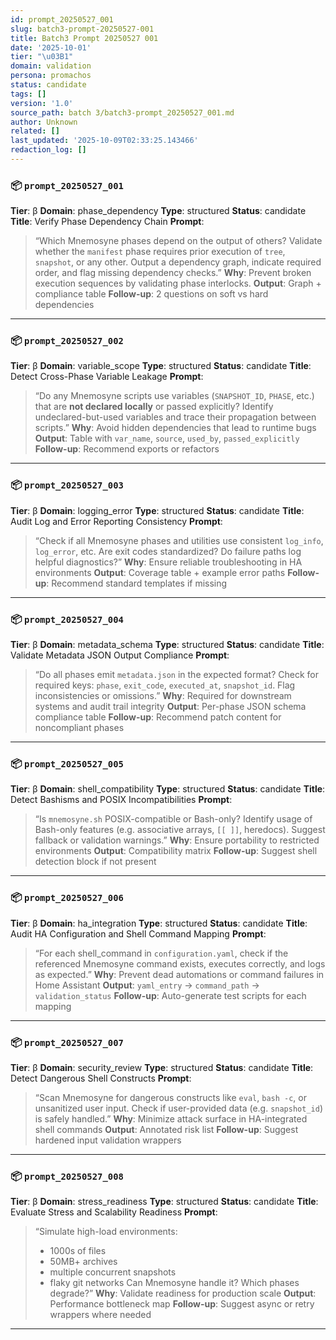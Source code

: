 ```yaml
---
id: prompt_20250527_001
slug: batch3-prompt-20250527-001
title: Batch3 Prompt 20250527 001
date: '2025-10-01'
tier: "\u03B1"
domain: validation
persona: promachos
status: candidate
tags: []
version: '1.0'
source_path: batch 3/batch3-prompt_20250527_001.md
author: Unknown
related: []
last_updated: '2025-10-09T02:33:25.143466'
redaction_log: []
---
```


### 📦 `prompt_20250527_001`

**Tier**: β
**Domain**: phase\_dependency
**Type**: structured
**Status**: candidate
**Title**: Verify Phase Dependency Chain
**Prompt**:

> “Which Mnemosyne phases depend on the output of others?
> Validate whether the `manifest` phase requires prior execution of `tree`, `snapshot`, or any other.
> Output a dependency graph, indicate required order, and flag missing dependency checks.”
> **Why**: Prevent broken execution sequences by validating phase interlocks.
> **Output**: Graph + compliance table
> **Follow-up**: 2 questions on soft vs hard dependencies

---

### 📦 `prompt_20250527_002`

**Tier**: β
**Domain**: variable\_scope
**Type**: structured
**Status**: candidate
**Title**: Detect Cross-Phase Variable Leakage
**Prompt**:

> “Do any Mnemosyne scripts use variables (`SNAPSHOT_ID`, `PHASE`, etc.)
> that are **not declared locally** or passed explicitly?
> Identify undeclared-but-used variables and trace their propagation between scripts.”
> **Why**: Avoid hidden dependencies that lead to runtime bugs
> **Output**: Table with `var_name`, `source`, `used_by`, `passed_explicitly`
> **Follow-up**: Recommend exports or refactors

---

### 📦 `prompt_20250527_003`

**Tier**: β
**Domain**: logging\_error
**Type**: structured
**Status**: candidate
**Title**: Audit Log and Error Reporting Consistency
**Prompt**:

> “Check if all Mnemosyne phases and utilities use consistent `log_info`, `log_error`, etc.
> Are exit codes standardized? Do failure paths log helpful diagnostics?”
> **Why**: Ensure reliable troubleshooting in HA environments
> **Output**: Coverage table + example error paths
> **Follow-up**: Recommend standard templates if missing

---

### 📦 `prompt_20250527_004`

**Tier**: β
**Domain**: metadata\_schema
**Type**: structured
**Status**: candidate
**Title**: Validate Metadata JSON Output Compliance
**Prompt**:

> “Do all phases emit `metadata.json` in the expected format?
> Check for required keys: `phase`, `exit_code`, `executed_at`, `snapshot_id`.
> Flag inconsistencies or omissions.”
> **Why**: Required for downstream systems and audit trail integrity
> **Output**: Per-phase JSON schema compliance table
> **Follow-up**: Recommend patch content for noncompliant phases

---

### 📦 `prompt_20250527_005`

**Tier**: β
**Domain**: shell\_compatibility
**Type**: structured
**Status**: candidate
**Title**: Detect Bashisms and POSIX Incompatibilities
**Prompt**:

> “Is `mnemosyne.sh` POSIX-compatible or Bash-only?
> Identify usage of Bash-only features (e.g. associative arrays, `[[ ]]`, heredocs).
> Suggest fallback or validation warnings.”
> **Why**: Ensure portability to restricted environments
> **Output**: Compatibility matrix
> **Follow-up**: Suggest shell detection block if not present

---

### 📦 `prompt_20250527_006`

**Tier**: β
**Domain**: ha\_integration
**Type**: structured
**Status**: candidate
**Title**: Audit HA Configuration and Shell Command Mapping
**Prompt**:

> “For each shell\_command in `configuration.yaml`,
> check if the referenced Mnemosyne command exists, executes correctly, and logs as expected.”
> **Why**: Prevent dead automations or command failures in Home Assistant
> **Output**: `yaml_entry` → `command_path` → `validation_status`
> **Follow-up**: Auto-generate test scripts for each mapping

---

### 📦 `prompt_20250527_007`

**Tier**: β
**Domain**: security\_review
**Type**: structured
**Status**: candidate
**Title**: Detect Dangerous Shell Constructs
**Prompt**:

> “Scan Mnemosyne for dangerous constructs like `eval`, `bash -c`, or unsanitized user input.
> Check if user-provided data (e.g. `snapshot_id`) is safely handled.”
> **Why**: Minimize attack surface in HA-integrated shell commands
> **Output**: Annotated risk list
> **Follow-up**: Suggest hardened input validation wrappers

---

### 📦 `prompt_20250527_008`

**Tier**: β
**Domain**: stress\_readiness
**Type**: structured
**Status**: candidate
**Title**: Evaluate Stress and Scalability Readiness
**Prompt**:

> “Simulate high-load environments:
>
> * 1000s of files
> * 50MB+ archives
> * multiple concurrent snapshots
> * flaky git networks
>   Can Mnemosyne handle it? Which phases degrade?”
>   **Why**: Validate readiness for production scale
>   **Output**: Performance bottleneck map
>   **Follow-up**: Suggest async or retry wrappers where needed

---


